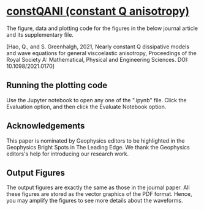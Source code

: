 # [constQANI (constant Q anisotropy)](https://github.com/xqihao)
The figure, data and plotting code for the figures in the below journal article and its supplementary file.

[Hao, Q., and S. Greenhalgh, 2021, Nearly constant Q dissipative models and wave equations for general viscoelastic anisotropy, Proceedings of the Royal Society A: Mathematical, Physical and Engineering Sciences. DOI: 10.1098/2021.0170]


## Running the plotting code
Use the Jupyter notebook to open any one of the ".ipynb" file. Click the Evaluation option, and then click the Evaluate Notebook option. 


## Acknowledgements
This paper is nominated by Geophysics editors to be highlighted in the Geophysics Bright Spots in The Leading Edge. We thank the Geophysics editors's help for introducing our research work.


## Output Figures
The output figures are exactly the same as those in the journal paper. All these figures are stored as the vector graphics of the PDF format. Hence, you may amplify the figures to see more details about the waveforms.




